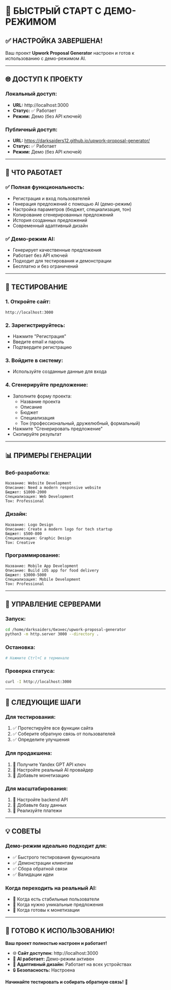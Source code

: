 # 🚀 БЫСТРЫЙ СТАРТ С ДЕМО-РЕЖИМОМ

## ✅ НАСТРОЙКА ЗАВЕРШЕНА!

Ваш проект **Upwork Proposal Generator** настроен и готов к использованию с демо-режимом AI.

---

## 🌐 ДОСТУП К ПРОЕКТУ

### **Локальный доступ:**
- **URL:** http://localhost:3000
- **Статус:** ✅ Работает
- **Режим:** Демо (без API ключей)

### **Публичный доступ:**
- **URL:** https://darksaiders12.github.io/upwork-proposal-generator/
- **Статус:** ✅ Работает
- **Режим:** Демо (без API ключей)

---

## 🎯 ЧТО РАБОТАЕТ

### ✅ **Полная функциональность:**
- Регистрация и вход пользователей
- Генерация предложений с помощью AI (демо-режим)
- Настройка параметров (бюджет, специализация, тон)
- Копирование сгенерированных предложений
- История созданных предложений
- Современный адаптивный дизайн

### ✅ **Демо-режим AI:**
- Генерирует качественные предложения
- Работает без API ключей
- Подходит для тестирования и демонстрации
- Бесплатно и без ограничений

---

## 🧪 ТЕСТИРОВАНИЕ

### **1. Откройте сайт:**
```
http://localhost:3000
```

### **2. Зарегистрируйтесь:**
- Нажмите "Регистрация"
- Введите email и пароль
- Подтвердите регистрацию

### **3. Войдите в систему:**
- Используйте созданные данные для входа

### **4. Сгенерируйте предложение:**
- Заполните форму проекта:
  - Название проекта
  - Описание
  - Бюджет
  - Специализация
  - Тон (профессиональный, дружелюбный, формальный)
- Нажмите "Сгенерировать предложение"
- Скопируйте результат

---

## 📊 ПРИМЕРЫ ГЕНЕРАЦИИ

### **Веб-разработка:**
```
Название: Website Development
Описание: Need a modern responsive website
Бюджет: $1000-2000
Специализация: Web Development
Тон: Professional
```

### **Дизайн:**
```
Название: Logo Design
Описание: Create a modern logo for tech startup
Бюджет: $500-800
Специализация: Graphic Design
Тон: Creative
```

### **Программирование:**
```
Название: Mobile App Development
Описание: Build iOS app for food delivery
Бюджет: $3000-5000
Специализация: Mobile Development
Тон: Professional
```

---

## 🔧 УПРАВЛЕНИЕ СЕРВЕРАМИ

### **Запуск:**
```bash
cd /home/darksaiders/бизнес/upwork-proposal-generator
python3 -m http.server 3000 --directory .
```

### **Остановка:**
```bash
# Нажмите Ctrl+C в терминале
```

### **Проверка статуса:**
```bash
curl -I http://localhost:3000
```

---

## 🎯 СЛЕДУЮЩИЕ ШАГИ

### **Для тестирования:**
1. ✅ Протестируйте все функции сайта
2. ✅ Соберите обратную связь от пользователей
3. ✅ Определите улучшения

### **Для продакшена:**
1. 🔄 Получите Yandex GPT API ключ
2. 🔄 Настройте реальный AI провайдер
3. 🔄 Добавьте монетизацию

### **Для масштабирования:**
1. 🔄 Настройте backend API
2. 🔄 Добавьте базу данных
3. 🔄 Реализуйте платежи

---

## 💡 СОВЕТЫ

### **Демо-режим идеально подходит для:**
- ✅ Быстрого тестирования функционала
- ✅ Демонстрации клиентам
- ✅ Сбора обратной связи
- ✅ Валидации идеи

### **Когда переходить на реальный AI:**
- 🔄 Когда есть стабильные пользователи
- 🔄 Когда нужно уникальные предложения
- 🔄 Когда готовы к монетизации

---

## 🎉 ГОТОВО К ИСПОЛЬЗОВАНИЮ!

**Ваш проект полностью настроен и работает!**

- 🌐 **Сайт доступен:** http://localhost:3000
- 🤖 **AI работает:** Демо-режим активен
- 📱 **Адаптивный дизайн:** Работает на всех устройствах
- 🔒 **Безопасность:** Настроена

**Начинайте тестировать и собирать обратную связь!** 🚀 